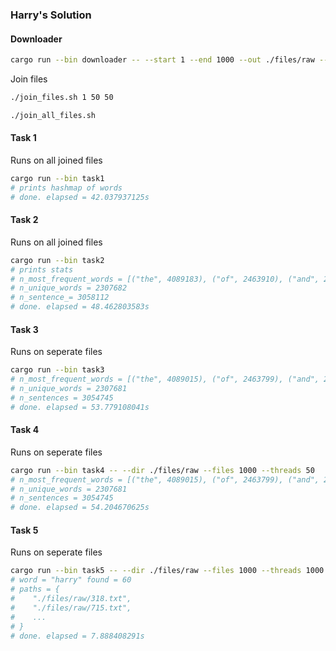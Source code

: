 ### Harry's Solution

#### Downloader
```bash
cargo run --bin downloader -- --start 1 --end 1000 --out ./files/raw --threads 50
```

Join files
```bash
./join_files.sh 1 50 50

./join_all_files.sh

```

#### Task 1
Runs on all joined files

```bash
cargo run --bin task1
# prints hashmap of words 
# done. elapsed = 42.037937125s
```

#### Task 2
Runs on all joined files
```bash
cargo run --bin task2
# prints stats
# n_most_frequent_words = [("the", 4089183), ("of", 2463910), ("and", 2266544), ("to", 1858030), ("", 1575462), ("a", 1521706), ("in", 1152746), ("I", 760546), ("that", 747620), ("was", 741024)]
# n_unique_words = 2307682
# n_sentence_= 3058112
# done. elapsed = 48.462803583s
```
#### Task 3
Runs on seperate files
```bash
cargo run --bin task3
# n_most_frequent_words = [("the", 4089015), ("of", 2463799), ("and", 2266480), ("to", 1857958), ("", 1575462), ("a", 1519845), ("in", 1151617), ("I", 760541), ("that", 747608), ("was", 741022)]
# n_unique_words = 2307681
# n_sentences = 3054745
# done. elapsed = 53.779108041s
```
#### Task 4
Runs on seperate files
```bash
cargo run --bin task4 -- --dir ./files/raw --files 1000 --threads 50
# n_most_frequent_words = [("the", 4089015), ("of", 2463799), ("and", 2266480), ("to", 1857958), ("", 1575462), ("a", 1519845), ("in", 1151617), ("I", 760541), ("that", 747608), ("was", 741022)]
# n_unique_words = 2307681
# n_sentences = 3054745
# done. elapsed = 54.204670625s
```
#### Task 5
Runs on seperate files
```bash
cargo run --bin task5 -- --dir ./files/raw --files 1000 --threads 1000 --word harry
# word = "harry" found = 60
# paths = {
#    "./files/raw/318.txt",
#    "./files/raw/715.txt",
#    ...
# }
# done. elapsed = 7.888408291s
```

